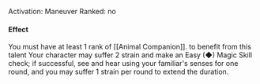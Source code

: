 Activation: Maneuver
Ranked: no
#### Effect
You must have at least 1 rank of [[Animal Companion]]. to benefit from this talent
Your character may suffer 2 strain and make
an Easy (◆) Magic Skill check; if successful,
see and hear using your familiar's senses for
one round, and you may suffer 1 strain per
round to extend the duration.
